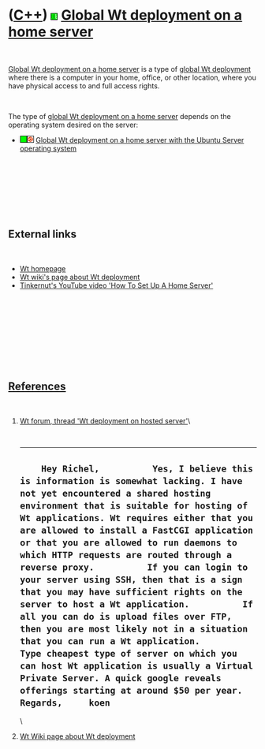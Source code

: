 
 

 

 

 

 

([C++](Cpp.md)) ![Wt](PicWt.png) [Global Wt deployment on a home server](CppWtDeployGlobalHome.md)
====================================================================================================

 

[Global Wt deployment on a home server](CppWtDeployGlobalHome.md) is a
type of [global Wt deployment](CppWtDeployGlobal.md) where there is a
computer in your home, office, or other location, where you have
physical access to and full access rights.

 

The type of [global Wt deployment on a home
server](CppWtDeployGlobalHome.md) depends on the operating system
desired on the server:

-   ![OKAY](PicGreen.png)![Ubuntu](PicUbuntu.png) [Global Wt deployment
    on a home server with the Ubuntu Server operating
    system](CppWtDeployGlobalHomeUbuntuServer.md)

 

 

 

 

External links
--------------

 

-   [Wt homepage](http://www.webtoolkit.eu/wt)
-   [Wt wiki's page about Wt
    deployment](http://redmine.webtoolkit.eu/projects/wt/wiki/Wt_Deployment)
-   [Tinkernut's YouTube video 'How To Set Up A Home
    Server'](http://www.youtube.com/watch?v=-rKDhZJignU)

 

 

 

 

 

[References](CppReferences.md)
-------------------------------

 

1.  [Wt forum, thread 'Wt deployment on hosted
    server'](http://redmine.emweb.be/boards/2/topics/1128#message-1136)\

     

      -----------------------------------------------------------------------------------------------------------------------------------------------------------------------------------------------------------------------------------------------------------------------------------------------------------------------------------------------------------------------------------------------------------------------------------------------------------------------------------------------------------------------------------------------------------------------------------------------------------------------------------------------------------------------------------------------------------------------------------------------------------------------------------------------------------------------------------------------------------------------------------
      `     Hey Richel,          Yes, I believe this is information is somewhat lacking. I have not yet encountered a shared hosting environment that is suitable for hosting of Wt applications. Wt requires either that you are allowed to install a FastCGI application or that you are allowed to run daemons to which HTTP requests are routed through a reverse proxy.          If you can login to your server using SSH, then that is a sign that you may have sufficient rights on the server to host a Wt application.          If all you can do is upload files over FTP, then you are most likely not in a situation that you can run a Wt application.          Type cheapest type of server on which you can host Wt application is usually a Virtual Private Server. A quick google reveals offerings starting at around $50 per year.          Regards,     koen     `
      -----------------------------------------------------------------------------------------------------------------------------------------------------------------------------------------------------------------------------------------------------------------------------------------------------------------------------------------------------------------------------------------------------------------------------------------------------------------------------------------------------------------------------------------------------------------------------------------------------------------------------------------------------------------------------------------------------------------------------------------------------------------------------------------------------------------------------------------------------------------------------------

    \

2.  [Wt Wiki page about Wt
    deployment](http://redmine.webtoolkit.eu/projects/wt/wiki/Wt_Deployment)

 

 

 

 

 

 

